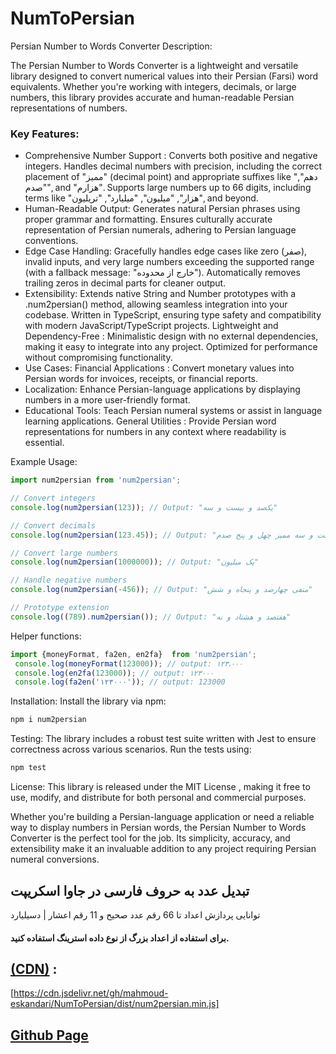 # NumToPersian

Persian Number to Words Converter
Description:

The Persian Number to Words Converter is a lightweight and versatile library designed to convert numerical values into their Persian (Farsi) word equivalents. Whether you're working with integers, decimals, or large numbers, this library provides accurate and human-readable Persian representations of numbers.

### Key Features:
* Comprehensive Number Support :
Converts both positive and negative integers.
Handles decimal numbers with precision, including the correct placement of "ممیز" (decimal point) and appropriate suffixes like "دهم", "صدم", and "هزارم".
Supports large numbers up to 66 digits, including terms like "هزار", "میلیون", "میلیارد", "تریلیون", and beyond.
* Human-Readable Output:
Generates natural Persian phrases using proper grammar and formatting.
Ensures culturally accurate representation of Persian numerals, adhering to Persian language conventions.
* Edge Case Handling:
Gracefully handles edge cases like zero (صفر), invalid inputs, and very large numbers exceeding the supported range (with a fallback message: "خارج از محدوده").
Automatically removes trailing zeros in decimal parts for cleaner output.
* Extensibility:
Extends native String and Number prototypes with a .num2persian() method, allowing seamless integration into your codebase.
Written in TypeScript, ensuring type safety and compatibility with modern JavaScript/TypeScript projects.
Lightweight and Dependency-Free :
Minimalistic design with no external dependencies, making it easy to integrate into any project.
Optimized for performance without compromising functionality.
* Use Cases:
Financial Applications : Convert monetary values into Persian words for invoices, receipts, or financial reports.
* Localization: Enhance Persian-language applications by displaying numbers in a more user-friendly format.
* Educational Tools: Teach Persian numeral systems or assist in language learning applications.
General Utilities : Provide Persian word representations for numbers in any context where readability is essential.

Example Usage:
```javascript
import num2persian from 'num2persian';

// Convert integers
console.log(num2persian(123)); // Output: "یکصد و بیست و سه"

// Convert decimals
console.log(num2persian(123.45)); // Output: "یکصد و بیست و سه ممیز چهل و پنج صدم"

// Convert large numbers
console.log(num2persian(1000000)); // Output: "یک میلیون"

// Handle negative numbers
console.log(num2persian(-456)); // Output: "منفی چهارصد و پنجاه و شش"

// Prototype extension
console.log((789).num2persian()); // Output: "هفتصد و هشتاد و نه"

```


Helper functions:
```javascript
import {moneyFormat, fa2en, en2fa}  from 'num2persian';
 console.log(moneyFormat(123000)); // output: ۱۲۳،۰۰۰
 console.log(en2fa(123000)); // output: ۱۲۳۰۰۰
 console.log(fa2en('۱۲۳۰۰۰')); // output: 123000
```

Installation:
Install the library via npm:

```bash
npm i num2persian
```

Testing:
The library includes a robust test suite written with Jest to ensure correctness across various scenarios. Run the tests using:

```bash
npm test
```

License:
This library is released under the MIT License , making it free to use, modify, and distribute for both personal and commercial purposes.

Whether you're building a Persian-language application or need a reliable way to display numbers in Persian words, the Persian Number to Words Converter is the perfect tool for the job. Its simplicity, accuracy, and extensibility make it an invaluable addition to any project requiring Persian numeral conversions.


## تبدیل عدد به حروف فارسی در جاوا اسکریپت
توانایی پردازش اعداد تا 66 رقم عدد صحیح و 11 رقم اعشار | دسیلیارد

#### برای استفاده از اعداد بزرگ از نوع داده استرینگ استفاده کنید.

## [(CDN)](https://cdn.jsdelivr.net/gh/mahmoud-eskandari/NumToPersian/dist/num2persian.min.js) :
[https://cdn.jsdelivr.net/gh/mahmoud-eskandari/NumToPersian/dist/num2persian.min.js]

## [Github Page](https://mahmoud-eskandari.github.io/NumToPersian/)
